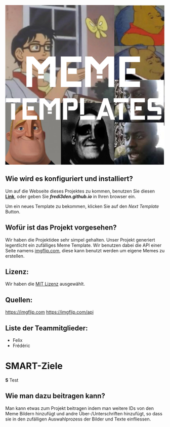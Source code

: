 <p align="center">
    <img src=logo.png>
</p>

## Wie wird es konfiguriert und installiert?

Um auf die Webseite dieses Projektes zu kommen, benutzen Sie diesen [**Link**](https://fredi3den.github.io), oder geben Sie ***fredi3den.github.io*** in Ihren browser ein.

Um ein neues Template zu bekommen, klicken Sie auf den *Next Template* Button.

## Wofür ist das Projekt vorgesehen?

Wir haben die Projektidee sehr simpel gehalten.
Unser Projekt generiert legentlicht ein zufälliges Meme Template.
Wir benutzen dabei die API einer Seite namens [imgflip.com](imgflip.com), diese kann benutzt werden um eigene Memes zu erstellen.

## Lizenz:

Wir haben die [MIT Lizenz](https://github.com/fredi3den/fredi3den.github.io/blob/main/LICENSE) ausgewählt.

## Quellen:

 https://imgflip.com 
 https://imgflip.com/api 

## Liste der Teammitglieder:
 * Felix
 * Frédéric

# SMART-Ziele

**S**
Test

## Wie man dazu beitragen kann?

Man kann etwas zum Projekt beitragen indem man weitere IDs von den Meme Bildern hinzufügt und andre Über-/Unterschriften hinzufügt, so dass sie in den zufälligen Auswahlprozess der Bilder und Texte einfliessen.
